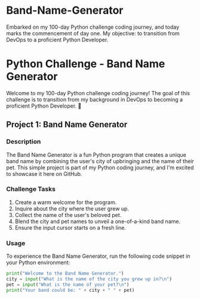 # Band-Name-Generator
Embarked on my 100-day Python challenge coding journey, and today marks the commencement of day one. My objective: to transition from DevOps to a proficient Python Developer. 

# Python Challenge - Band Name Generator

Welcome to my 100-day Python challenge coding journey! The goal of this challenge is to transition from my background in DevOps to becoming a proficient Python Developer. 🚀

## Project 1: Band Name Generator

### Description
The Band Name Generator is a fun Python program that creates a unique band name by combining the user's city of upbringing and the name of their pet. This simple project is part of my Python coding journey, and I'm excited to showcase it here on GitHub.

### Challenge Tasks
1. Create a warm welcome for the program.
2. Inquire about the city where the user grew up.
3. Collect the name of the user's beloved pet.
4. Blend the city and pet names to unveil a one-of-a-kind band name.
5. Ensure the input cursor starts on a fresh line.

### Usage
To experience the Band Name Generator, run the following code snippet in your Python environment:

```python
print("Welcome to the Band Name Generator.")
city = input("What is the name of the city you grew up in?\n")
pet = input("What is the name of your pet?\n")
print("Your band could be: " + city + " " + pet)
